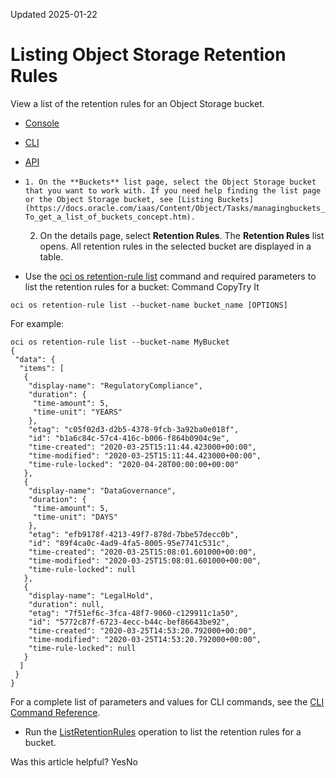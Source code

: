 Updated 2025-01-22
# Listing Object Storage Retention Rules
View a list of the retention rules for an Object Storage bucket.
  * [Console](https://docs.oracle.com/en-us/iaas/Content/Object/Tasks/usingretentionrules_topic-To_list_retention_rules.htm)
  * [CLI](https://docs.oracle.com/en-us/iaas/Content/Object/Tasks/usingretentionrules_topic-To_list_retention_rules.htm)
  * [API](https://docs.oracle.com/en-us/iaas/Content/Object/Tasks/usingretentionrules_topic-To_list_retention_rules.htm)


  *     1. On the **Buckets** list page, select the Object Storage bucket that you want to work with. If you need help finding the list page or the Object Storage bucket, see [Listing Buckets](https://docs.oracle.com/iaas/Content/Object/Tasks/managingbuckets_topic-To_get_a_list_of_buckets_concept.htm).
    2. On the details page, select **Retention Rules**.
The **Retention Rules** list opens. All retention rules in the selected bucket are displayed in a table.
  * Use the [oci os retention-rule list](https://docs.oracle.com/iaas/tools/oci-cli/latest/oci_cli_docs/cmdref/os/retention-rule/list.html) command and required parameters to list the retention rules for a bucket:
Command
CopyTry It
```
oci os retention-rule list --bucket-name bucket_name [OPTIONS]
```

For example:
```
oci os retention-rule list --bucket-name MyBucket
{
 "data": {
  "items": [
   {
    "display-name": "RegulatoryCompliance",
    "duration": {
     "time-amount": 5,
     "time-unit": "YEARS"
    },
    "etag": "c05f02d3-d2b5-4378-9fcb-3a92ba0e018f",
    "id": "b1a6c84c-57c4-416c-b006-f864b0904c9e",
    "time-created": "2020-03-25T15:11:44.423000+00:00",
    "time-modified": "2020-03-25T15:11:44.423000+00:00",
    "time-rule-locked": "2020-04-28T00:00:00+00:00"
   },
   {
    "display-name": "DataGovernance",
    "duration": {
     "time-amount": 5,
     "time-unit": "DAYS"
    },
    "etag": "efb9178f-4213-49f7-878d-7bbe57decc0b",
    "id": "89f4ca0c-4ad9-4fa5-8005-95e7741c531c",
    "time-created": "2020-03-25T15:08:01.601000+00:00",
    "time-modified": "2020-03-25T15:08:01.601000+00:00",
    "time-rule-locked": null
   },
   {
    "display-name": "LegalHold",
    "duration": null,
    "etag": "7f51ef6c-3fca-48f7-9060-c129911c1a50",
    "id": "5772c87f-6723-4ecc-b44c-bef86643be92",
    "time-created": "2020-03-25T14:53:20.792000+00:00",
    "time-modified": "2020-03-25T14:53:20.792000+00:00",
    "time-rule-locked": null
   }
  ]
 }
}
```

For a complete list of parameters and values for CLI commands, see the [CLI Command Reference](https://docs.oracle.com/iaas/tools/oci-cli/latest).
  * Run the [ListRetentionRules](https://docs.oracle.com/iaas/api/#/en/objectstorage/latest/RetentionRule/ListRetentionRules) operation to list the retention rules for a bucket.


Was this article helpful?
YesNo

